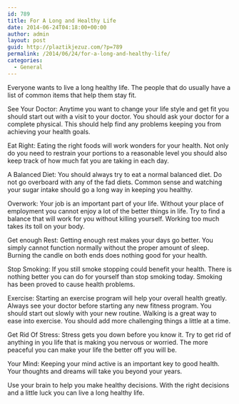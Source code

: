 ```yaml
---
id: 789
title: For A Long and Healthy Life
date: 2014-06-24T04:18:00+00:00
author: admin
layout: post
guid: http://plaztikjezuz.com/?p=789
permalink: /2014/06/24/for-a-long-and-healthy-life/
categories:
  - General
---
```

Everyone wants to live a long healthy life. The people that do usually have a list of common items that help them stay fit.

See Your Doctor: Anytime you want to change your life style and get fit you should start out with a visit to your doctor. You should ask your doctor for a complete physical. This should help find any problems keeping you from achieving your health goals.

Eat Right: Eating the right foods will work wonders for your health. Not only do you need to restrain your portions to a reasonable level you should also keep track of how much fat you are taking in each day.

A Balanced Diet: You should always try to eat a normal balanced diet. Do not go overboard with any of the fad diets. Common sense and watching your sugar intake should go a long way in keeping you healthy.

Overwork: Your job is an important part of your life. Without your place of employment you cannot enjoy a lot of the better things in life. Try to find a balance that will work for you without killing yourself. Working too much takes its toll on your body.

Get enough Rest: Getting enough rest makes your days go better. You simply cannot function normally without the proper amount of sleep. Burning the candle on both ends does nothing good for your health.

Stop Smoking: If you still smoke stopping could benefit your health. There is nothing better you can do for yourself than stop smoking today. Smoking has been proved to cause health problems.

Exercise: Starting an exercise program will help your overall health greatly. Always see your doctor before starting any new fitness program. You should start out slowly with your new routine. Walking is a great way to ease into exercise. You should add more challenging things a little at a time.

Get Rid Of Stress: Stress gets you down before you know it. Try to get rid of anything in you life that is making you nervous or worried. The more peaceful you can make your life the better off you will be.

Your Mind: Keeping your mind active is an important key to good health. Your thoughts and dreams will take you beyond your years.

Use your brain to help you make healthy decisions. With the right decisions and a little luck you can live a long healthy life.